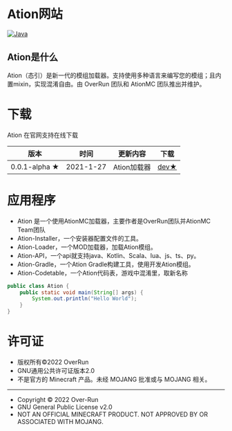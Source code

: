 # Ation网站

[![Java](https://img.shields.io/badge/Java-17-informational)](http://openjdk.java.net/)

## Ation是什么

Ation（态引）是新一代的模组加载器。支持使用多种语言来编写您的模组；且内置mixin，实现混淆自由。由 OverRun 团队和 AtionMC 团队推出并维护。

# 下载

Ation 在官网支持在线下载

| 版本 | 时间 | 更新内容 | 下载 |
|-----|------|---------|--------|
| 0.0.1-alpha ★ | 2021-1-27 | Ation加载器 | [dev★](https://github.com/Over-Run/ation/archive/refs/tags/ation-0.0.1-20210127-alpha-dev.zip) |



# 应用程序
* Ation 是一个使用AtionMC加载器，主要作者是OverRun团队并AtionMC Team团队
* Ation-Installer，一个安装器配置文件的工具。
* Ation-Loader，一个MOD加载器，加载Ation模组。
* Ation-API，一个api就支持java、Kotlin、Scala、lua、js、ts、py。
* Ation-Gradle，一个Ation Gradle构建工具，使用开发Ation模组。
* Ation-Codetable，一个Ation代码表，游戏中混淆里，取新名称

```java
public class Ation {
    public static void main(String[] args) {
        System.out.println("Hello World");
    }
}
```


# 许可证

* 版权所有©2022 OverRun
* GNU通用公共许可证版本2.0
* 不是官方的 Minecraft 产品。未经 MOJANG 批准或与 MOJANG 相关。

-----

* Copyright © 2022 Over-Run
* GNU General Public License v2.0
* NOT AN OFFICIAL MINECRAFT PRODUCT. NOT APPROVED BY OR ASSOCIATED WITH MOJANG.
